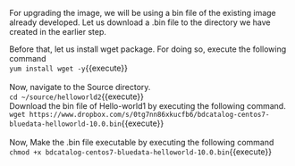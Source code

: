 For upgrading the image, we will be using a bin file of the existing image already developed. Let us download a .bin file to the directory we have created in the earlier step. 
<br>

Before that, let us install wget package. For doing so, execute the following command
<br>
`yum install wget -y`{{execute}}<br>
<br>
Now, navigate to the Source directory.
<br>
`cd ~/source/helloworld2`{{execute}}
<br>
Download the bin file of Hello-world1 by executing the following command.
<br>
`wget https://www.dropbox.com/s/0tg7nn86xkucfb6/bdcatalog-centos7-bluedata-helloworld-10.0.bin`{{execute}}
<br><br>
Now, Make the .bin file executable by executing the following command<br>
`chmod +x bdcatalog-centos7-bluedata-helloworld-10.0.bin`{{execute}}

